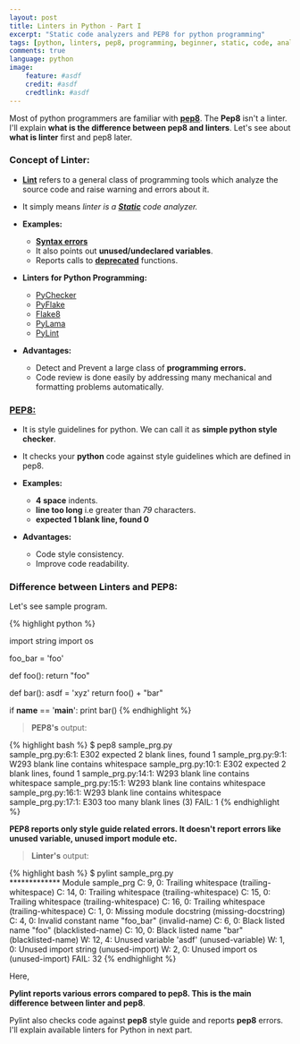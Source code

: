 ```yaml
---
layout: post
title: Linters in Python - Part I
excerpt: "Static code analyzers and PEP8 for python programming"
tags: [python, linters, pep8, programming, beginner, static, code, analyzer]
comments: true
language: python
image:
    feature: #asdf
    credit: #asdf
    credtlink: #asdf
---
```


Most of python programmers are familiar with [**pep8**](https://www.python.org/dev/peps/pep-0008/).
The **Pep8** isn't a linter. I'll explain **what is the difference between pep8 and linters**.
Let's see about **what is linter** first and pep8 later.

### Concept of Linter:

*  [**Lint**](http://en.wikipedia.org/wiki/Lint_%28software%29) refers to a general class of programming tools which
analyze the source code and raise warning and errors about it.
*  It simply means *linter is a [**Static**](http://en.wikipedia.org/wiki/Static_program_analysis) code analyzer.*
*  **Examples:**
   *  [**Syntax errors**](https://docs.python.org/2/tutorial/errors.html)
   *  It also points out **unused/undeclared variables**.
   *  Reports calls to [**deprecated**](http://en.wikipedia.org/wiki/Deprecation) functions.

*  **Linters for Python Programming:**
   *  [PyChecker](http://pychecker.sourceforge.net/)
   *  [PyFlake](https://pypi.python.org/pypi/pyflakes)
   *  [Flake8](https://pypi.python.org/pypi/flake8)
   *  [PyLama](https://github.com/klen/pylama)
   *  [PyLint](http://www.pylint.org/)

*  **Advantages:**
   *  Detect and Prevent a large class of **programming errors.**
   *  Code review is done easily by addressing many mechanical and formatting problems automatically.

### [**PEP8:**](https://www.python.org/dev/peps/pep-0008/)

*  It is style guidelines for python. We can call it as **simple python style checker**.
*  It checks your **python** code against style guidelines which are defined in pep8.
*  **Examples:**
   *  **4 space** indents.
   *  **line too long** i.e greater than *79* characters.
   *  **expected 1 blank line, found 0**

*  **Advantages:**
   * Code style consistency.
   * Improve code readability.

### Difference between Linters and PEP8:

Let's see sample program.

{% highlight python %}

import string
import os



foo_bar = 'foo'

def foo():
    return "foo"
  
def bar():
    asdf = 'xyz'
    return foo() + "bar"
     

if __name__ == '__main__':
    print bar()
{% endhighlight %}

> **PEP8's** output:

{% highlight bash %}
$ pep8 sample_prg.py                                   
sample_prg.py:6:1: E302 expected 2 blank lines, found 1
sample_prg.py:9:1: W293 blank line contains whitespace
sample_prg.py:10:1: E302 expected 2 blank lines, found 1
sample_prg.py:14:1: W293 blank line contains whitespace
sample_prg.py:15:1: W293 blank line contains whitespace
sample_prg.py:16:1: W293 blank line contains whitespace
sample_prg.py:17:1: E303 too many blank lines (3)
FAIL: 1
{% endhighlight %}

**PEP8 reports only style guide related errors.
It doesn't report errors like unused variable, unused import module etc.**

> **Linter's** output:

{% highlight bash %}
$ pylint sample_prg.py                            
************* Module sample_prg
C:  9, 0: Trailing whitespace (trailing-whitespace)
C: 14, 0: Trailing whitespace (trailing-whitespace)
C: 15, 0: Trailing whitespace (trailing-whitespace)
C: 16, 0: Trailing whitespace (trailing-whitespace)
C:  1, 0: Missing module docstring (missing-docstring)
C:  4, 0: Invalid constant name "foo_bar" (invalid-name)
C:  6, 0: Black listed name "foo" (blacklisted-name)
C: 10, 0: Black listed name "bar" (blacklisted-name)
W: 12, 4: Unused variable 'asdf' (unused-variable)
W:  1, 0: Unused import string (unused-import)
W:  2, 0: Unused import os (unused-import)
FAIL: 32
{% endhighlight %}

Here,


   **Pylint reports various errors compared to pep8.
This is the main difference between linter and pep8**.


Pylint also checks code against **pep8** style guide and reports **pep8** errors.
I'll explain available linters for Python in next part.

